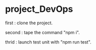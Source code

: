 # project_DevOps

first : clone the project. 

second : tape the command "npm i". 

thrid : launch test unit with "npm run test". 
